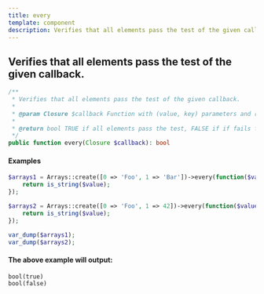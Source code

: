 ```yaml
---
title: every
template: component
description: Verifies that all elements pass the test of the given callback.
---
```


<h2 class="font-normal text-lg">
Verifies that all elements pass the test of the given callback.
</h2>

```php
/**
 * Verifies that all elements pass the test of the given callback.
 *
 * @param Closure $callback Function with (value, key) parameters and returns TRUE/FALSE
 *
 * @return bool TRUE if all elements pass the test, FALSE if if fails for at least one element
 */
public function every(Closure $callback): bool
```

#### Examples

```php
$arrays1 = Arrays::create([0 => 'Foo', 1 => 'Bar'])->every(function($value, $key) {
    return is_string($value);
});

$arrays2 = Arrays::create([0 => 'Foo', 1 => 42])->every(function($value, $key) {
    return is_string($value);
});

var_dump($arrays1);
var_dump($arrays2);
```

#### The above example will output:

```text
bool(true)
bool(false)
```
